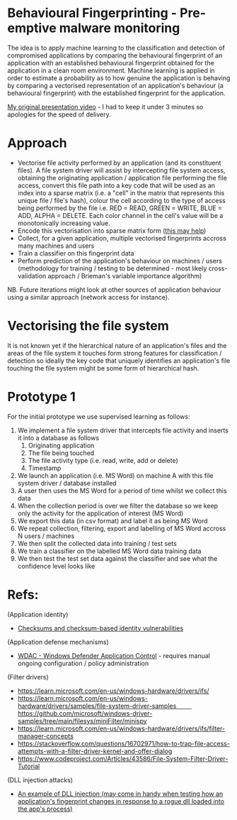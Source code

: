 # Behavioural Fingerprinting - Pre-emptive malware monitoring
The idea is to apply machine learning to the classification and detection of compromised applications by comparing the behavioural fingerprint of an application with an established behavioural fingerprint obtained for the application in a clean room environment.
Machine learning is applied in order to estimate a probability as to how genuine the application is behaving by comparing a vectorised representation of an application's behaviour (a behavioural fingerprint) with the established fingerprint for the application.

[My original presentation video](https://youtu.be/ZaBt7gynkx4) - I had to keep it under 3 minutes so apologies for the speed of delivery.

# Approach
- Vectorise file activity performed by an application (and its constituent files). A file system driver will assist by intercepting file system access, obtaining the originating application / application file performing the file access, convert this file path into a key code that will be used as an index into a sparse matrix (i.e. a "cell" in the matrix that represents this unique file / file's hash), colour the cell according to the type of access being performed by the file i.e. RED = READ, GREEN = WRITE, BLUE = ADD, ALPHA = DELETE. Each color channel in the cell's value will be a monotonically increasing value.
- Encode this vectorisation into sparse matrix form ([this may help](https://github.com/google/neural-tangents))
- Collect, for a given application, multiple vectorised fingerprints accross many machines and users
- Train a classifier on this fingerprint data
- Perform prediction of the application's behaviour on machines / users (methodology for training / testing to be determined - most likely cross-validation approach / Brieman's variable importance algorithm)

NB. Future iterations might look at other sources of application behaviour using a similar approach (network access for instance).

# Vectorising the file system
It is not known yet if the hierarchical nature of an application's files and the areas of the file system it touches form strong features for classification / detection so ideally the key code that uniquely identifies an application's file touching the file system might be some form of hierarchical hash.

# Prototype 1

For the initial prototype we use supervised learning as follows:

1. We implement a file system driver that intercepts file activity and inserts it into a database as follows
   1. Originating application
   2. The file being touched
   3. The file activity type (i.e. read, write, add or delete)
   4. Timestamp
2. We launch an application (i.e. MS Word) on machine A with this file system driver / database installed
3. A user then uses the MS Word for a period of time whilst we collect this data
4. When the collection period is over we filter the database so we keep only the activity for the application of interest (MS Word)
5. We export this data (in csv format) and label it as being MS Word
6. We repeat collection, filtering, export and labelling of MS Word accross N users / machines
7. We then split the collected data into training / test sets
8. We train a classifier on the labelled MS Word data training data
9. We then test the test set data against the classifier and see what the confidence level looks like

# Refs:

(Application identity)

- [Checksums and checksum-based identity vulnerabilities](https://carleton.ca/scs/wp-content/uploads/TR-04-09.pdf)

(Application defense mechanisms)

- [WDAC - Windows Defender Application Control](https://learn.microsoft.com/en-us/windows/security/application-security/application-control/windows-defender-application-control/wdac) - requires manual ongoing configuration / policy administration

(Filter drivers)

- https://learn.microsoft.com/en-us/windows-hardware/drivers/ifs/
- https://learn.microsoft.com/en-us/windows-hardware/drivers/samples/file-system-driver-samples     https://github.com/microsoft/windows-driver-samples/tree/main/filesys/miniFilter/minispy
- https://learn.microsoft.com/en-us/windows-hardware/drivers/ifs/filter-manager-concepts
- https://stackoverflow.com/questions/16702971/how-to-trap-file-access-attempts-with-a-filter-driver-kernel-and-offer-dialog
- https://www.codeproject.com/Articles/43586/File-System-Filter-Driver-Tutorial

(DLL injection attacks)

- [An example of DLL injection (may come in handy when testing how an application's fingerprint changes in response to a rogue dll loaded into the app's process)](https://www.codeproject.com/Tips/5369555/Inject-DLL-in-Another-Process-using-Cplusplus-Win3)
